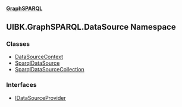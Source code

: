 #### [GraphSPARQL](./index.md 'index')
## UIBK.GraphSPARQL.DataSource Namespace
### Classes
- [DataSourceContext](./UIBK-GraphSPARQL-DataSource-DataSourceContext.md 'UIBK.GraphSPARQL.DataSource.DataSourceContext')
- [SparqlDataSource](./UIBK-GraphSPARQL-DataSource-SparqlDataSource.md 'UIBK.GraphSPARQL.DataSource.SparqlDataSource')
- [SparqlDataSourceCollection](./UIBK-GraphSPARQL-DataSource-SparqlDataSourceCollection.md 'UIBK.GraphSPARQL.DataSource.SparqlDataSourceCollection')
### Interfaces
- [IDataSourceProvider](./UIBK-GraphSPARQL-DataSource-IDataSourceProvider.md 'UIBK.GraphSPARQL.DataSource.IDataSourceProvider')
